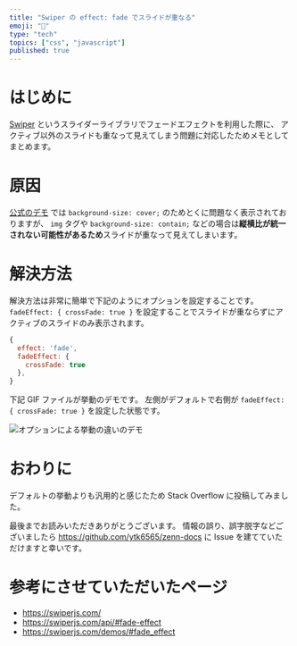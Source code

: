 ```yaml
---
title: "Swiper の effect: fade でスライドが重なる"
emoji: "🌠"
type: "tech"
topics: ["css", "javascript"]
published: true
---
```


# はじめに

[Swiper](https://swiperjs.com/) というスライダーライブラリでフェードエフェクトを利用した際に、
アクティブ以外のスライドも重なって見えてしまう問題に対応したためメモとしてまとめます。

# 原因

[公式のデモ](https://swiperjs.com/demos/#fade_effect) では `background-size: cover;` のためとくに問題なく表示されておりますが、
`img` タグや `background-size: contain;` などの場合は**縦横比が統一されない可能性があるため**スライドが重なって見えてしまいます。

# 解決方法

解決方法は非常に簡単で下記のようにオプションを設定することです。
`fadeEffect: { crossFade: true }` を設定することでスライドが重ならずにアクティブのスライドのみ表示されます。

```js
{
  effect: 'fade',
  fadeEffect: {
    crossFade: true
  },
}
```

下記 GIF ファイルが挙動のデモです。
左側がデフォルトで右側が `fadeEffect: { crossFade: true }` を設定した状態です。

![オプションによる挙動の違いのデモ](https://ytk6565.s3-ap-northeast-1.amazonaws.com/zenn.dev/swiper-effect-fade/demo.gif)

# おわりに

デフォルトの挙動よりも汎用的と感じたため Stack Overflow に投稿してみました。

最後までお読みいただきありがとうございます。
情報の誤り、誤字脱字などございましたら https://github.com/ytk6565/zenn-docs に Issue を建てていただけますと幸いです。

# 参考にさせていただいたページ

- https://swiperjs.com/
- https://swiperjs.com/api/#fade-effect
- https://swiperjs.com/demos/#fade_effect
